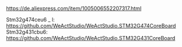 
https://de.aliexpress.com/item/1005006552207317.html

Stm32g474ceu6 _ l: https://github.com/WeActStudio/WeActStudio.STM32G474CoreBoard 
Stm32g431cbu6: https://github.com/WeActStudio/WeActStudio.STM32G431CoreBoard


